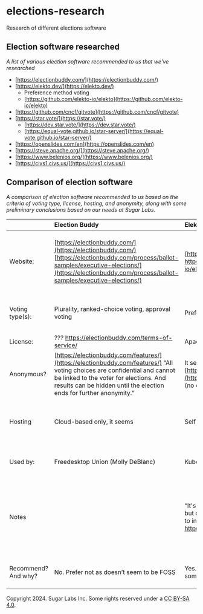 # elections-research
Research of different elections software

## Election software researched

*A list of various election software recommended to us that we've researched*

* [https://electionbuddy.com/](https://electionbuddy.com/)  
* [https://elekto.dev/](https://elekto.dev/)  
  * Preference method voting  
  * [https://github.com/elekto-io/elekto](https://github.com/elekto-io/elekto)  
* [https://github.com/cncf/gitvote](https://github.com/cncf/gitvote)  
* [https://star.vote/](https://star.vote/)  
  * [https://dev.star.vote/](https://dev.star.vote/)  
  * [https://equal-vote.github.io/star-server/](https://equal-vote.github.io/star-server/)  
* [https://openslides.com/en](https://openslides.com/en)  
* [https://steve.apache.org/](https://steve.apache.org/)  
* [https://www.belenios.org/](https://www.belenios.org/)  
* [https://civs1.civs.us/](https://civs1.civs.us/)

## Comparison of election software

*A comparison of election software recommended to us based on the
 criteria of voting type, license, hosting, and anonymity, along with
 some preliminary conclusions based on our needs at Sugar Labs.*

|  | Election Buddy | Elekto | Git Vote | Star Vote | Open Slides | Apache | Belenios | Civs1 |
| :---- | :---- | :---- | :---- | :---- | :---- | :---- | :---- | :---- |
| Website: | [https://electionbuddy.com/](https://electionbuddy.com/) [https://electionbuddy.com/process/ballot-samples/executive-elections/](https://electionbuddy.com/process/ballot-samples/executive-elections/)  | [https://elekto.dev/](https://elekto.dev/) https://github.com/elekto-io/elekto/tree/main | https://github.com/cncf/gitvote | [https://star.vote/](https://star.vote/) Beta: [https://dev.star.vote/](https://dev.star.vote/) 10/23/24 update: dev.star forwards to [https://bettervoting.com/](https://bettervoting.com/)  | [https://openslides.com/en](https://openslides.com/en) https://github.com/OpenSlides/OpenSlides | [https://steve.apache.org/](https://steve.apache.org/)  | [https://www.belenios.org/index.html](https://www.belenios.org/index.html) [https://www.belenios.org/software.html](https://www.belenios.org/software.html) https://vote.belenios.org/admin | [https://civs1.civs.us/](https://civs1.civs.us/) https://github.com/andrewcmyers/civs |
| Voting type(s): | Plurality, ranked-choice voting, approval voting | Preference method voting | Seems like just a simple check? | Automatic runoff; development “will ranked ballots, simple "approval" (choose-any) ballots, or STAR Voting.” | Cumulative and run-off. https://openslides.com/en/elections/ |  | Not entirely clear from the website [https://www.belenios.org/howitworks.html](https://www.belenios.org/howitworks.html) https://www.belenios.org/faq.html | Ranked choice |
| License: | ??? https://electionbuddy.com/terms-of-service/ | Apache 2.0 | Apache 2.0 | AGPLv3 | MIT license | (404 on software page) | AGPLv3 | MIT |
| Anonymous? | [https://electionbuddy.com/features/](https://electionbuddy.com/features/) “All voting choices are confidential and cannot be linked to the voter for elections. And results can be hidden until the election ends for further anonymity.” | It seems so. [https://elekto.dev/docs/overview/goals/](https://elekto.dev/docs/overview/goals/) (no email?) | I can’t imagine that this could ever be  | ?? (To be researched) | Unsure |  | “no one can learn the vote of a voter. Vote privacy relies on the encryption of the votes.” Seems to be by email / login | Seems to be. See: https://civs1.civs.us/sec\_priv.html |
| Hosting | Cloud-based only, it seems | Self hosted only? | Github | Self hosted and on their site. There is free and professional, but the professional may be free for nonprofits. | Self and on their site |  | Self-hosted and account on their website (https://vote.belenios.org/admin) | Self-hosted and it seems you can use on their site: [https://civs1.civs.us/civs\_create.html](https://civs1.civs.us/civs_create.html) and https://civs1.civs.us/cgi-bin/opt\_in.pl |
| Used by: | Freedesktop Union (Molly DeBlanc) | Kubernetes community | “won't be helpful for your type of elections but could be useful for public project decisions” |  | “Quite popular in Germany” | Apache foundation |  | ?? |
| Notes |  | “It's very single purpose for their needs but could work for others if they wanted to invest in helping out: https://github.com/elekto-io/elekto” |  | “\[T\]he team behind it is currently working on a name change because the software has been expanded to support multiple voting methods. It will support ranked ballots, simple "approval" (choose-any) ballots, or STAR Voting.” |  |  | “It has been used in thousands of elections” |  |
| Recommend? And why? | No. Prefer not as doesn’t seem to be FOSS | Yes. Worth looking into, but may be something we need to host. | No. | Yes. This is worth looking into, and it seems we can use their dev page as the host. | No. It’s not clear what voting types they have. The documentation seems muddled and is not all translated to English. | No. Not until I can get more info. | No. There doesn’t seem to be ranked or approval methods | Maybe. It doesn’t seem well maintained and only has ranked choice..  |

Copyright 2024. Sugar Labs Inc. Some rights reserved under a [CC BY-SA 4.0](https://creativecommons.org/licenses/by-sa/4.0/).